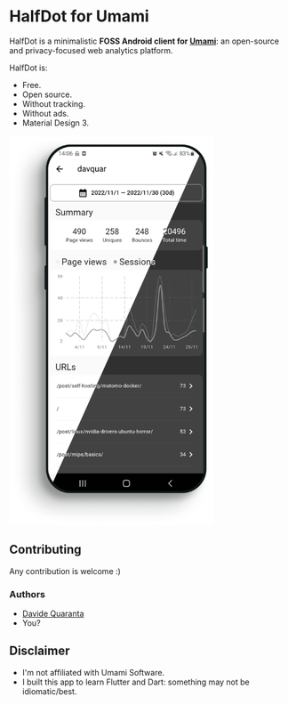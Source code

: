 # HalfDot for Umami

HalfDot is a minimalistic **FOSS Android client for [Umami](https://github.com/umami-software/umami)**: an open-source and privacy-focused web analytics platform.

HalfDot is:

* Free.
* Open source.
* Without tracking.
* Without ads.
* Material Design 3.

<img src="halfdot_screenshots.png" height="700">

## Contributing

Any contribution is welcome :)

### Authors

* [Davide Quaranta](https://github.com/davquar)
* You?

## Disclaimer

* I'm not affiliated with Umami Software.
* I built this app to learn Flutter and Dart: something may not be idiomatic/best.
